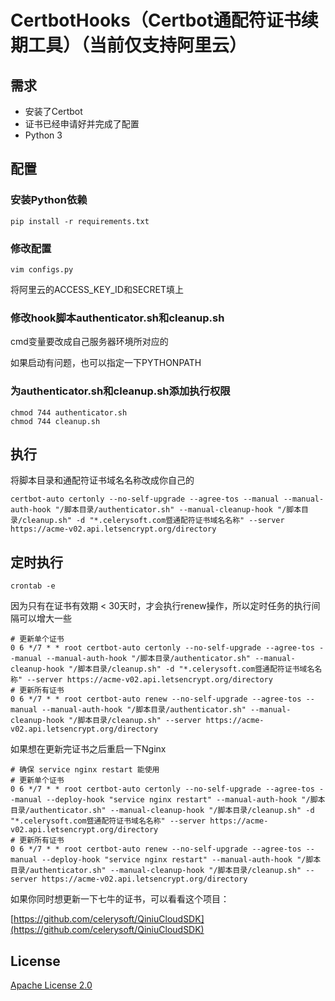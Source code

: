 # CertbotHooks（Certbot通配符证书续期工具）（当前仅支持阿里云）

## 需求

 * 安装了Certbot
 * 证书已经申请好并完成了配置
 * Python 3

## 配置

### 安装Python依赖

```
pip install -r requirements.txt
```

### 修改配置

```
vim configs.py
```

将阿里云的ACCESS_KEY_ID和SECRET填上

### 修改hook脚本authenticator.sh和cleanup.sh

cmd变量要改成自己服务器环境所对应的

如果启动有问题，也可以指定一下PYTHONPATH

### 为authenticator.sh和cleanup.sh添加执行权限

```
chmod 744 authenticator.sh
chmod 744 cleanup.sh
```

## 执行

将脚本目录和通配符证书域名名称改成你自己的

```
certbot-auto certonly --no-self-upgrade --agree-tos --manual --manual-auth-hook "/脚本目录/authenticator.sh" --manual-cleanup-hook "/脚本目录/cleanup.sh" -d "*.celerysoft.com暨通配符证书域名名称" --server https://acme-v02.api.letsencrypt.org/directory
```

## 定时执行

```
crontab -e
```

因为只有在证书有效期 < 30天时，才会执行renew操作，所以定时任务的执行间隔可以增大一些

```
# 更新单个证书
0 6 */7 * * root certbot-auto certonly --no-self-upgrade --agree-tos --manual --manual-auth-hook "/脚本目录/authenticator.sh" --manual-cleanup-hook "/脚本目录/cleanup.sh" -d "*.celerysoft.com暨通配符证书域名名称" --server https://acme-v02.api.letsencrypt.org/directory
# 更新所有证书
0 6 */7 * * root certbot-auto renew --no-self-upgrade --agree-tos --manual --manual-auth-hook "/脚本目录/authenticator.sh" --manual-cleanup-hook "/脚本目录/cleanup.sh" --server https://acme-v02.api.letsencrypt.org/directory
```

如果想在更新完证书之后重启一下Nginx

```
# 确保 service nginx restart 能使用
# 更新单个证书
0 6 */7 * * root certbot-auto certonly --no-self-upgrade --agree-tos --manual --deploy-hook "service nginx restart" --manual-auth-hook "/脚本目录/authenticator.sh" --manual-cleanup-hook "/脚本目录/cleanup.sh" -d "*.celerysoft.com暨通配符证书域名名称" --server https://acme-v02.api.letsencrypt.org/directory
# 更新所有证书
0 6 */7 * * root certbot-auto renew --no-self-upgrade --agree-tos --manual --deploy-hook "service nginx restart" --manual-auth-hook "/脚本目录/authenticator.sh" --manual-cleanup-hook "/脚本目录/cleanup.sh" --server https://acme-v02.api.letsencrypt.org/directory

```

如果你同时想更新一下七牛的证书，可以看看这个项目：

[https://github.com/celerysoft/QiniuCloudSDK](https://github.com/celerysoft/QiniuCloudSDK)

## License

[Apache License 2.0](./LICENSE)